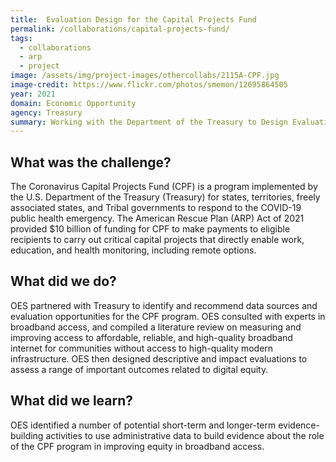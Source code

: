 ```yaml
---
title:  Evaluation Design for the Capital Projects Fund
permalink: /collaborations/capital-projects-fund/
tags:
  - collaborations
  - arp
  - project
image: /assets/img/project-images/othercollabs/2115A-CPF.jpg
image-credit: https://www.flickr.com/photos/smemon/12695864505
year: 2021
domain: Economic Opportunity
agency: Treasury
summary: Working with the Department of the Treasury to Design Evaluations of a Fiscal Transfer Program
---
```

## What was the challenge? 

The Coronavirus Capital Projects Fund (CPF) is a program implemented by the U.S. Department of the Treasury (Treasury) for states, territories, freely associated states, and Tribal governments to respond to the COVID-19 public health emergency. The American Rescue Plan (ARP) Act of 2021 provided $10 billion of funding for CPF to make payments to eligible recipients to carry out critical capital projects that directly enable work, education, and health monitoring, including remote options. 

## What did we do? 

OES partnered with Treasury to identify and recommend data sources and evaluation opportunities for the CPF program. OES consulted with experts in broadband access, and compiled a literature review on measuring and improving access to affordable, reliable, and high-quality broadband internet for communities without access to high-quality modern infrastructure. OES then designed descriptive and impact evaluations to assess a range of important outcomes related to digital equity. 

## What did we learn?

OES identified a number of potential short-term and longer-term evidence-building activities to use administrative data to build evidence about the role of the CPF program in improving equity in broadband access. 
